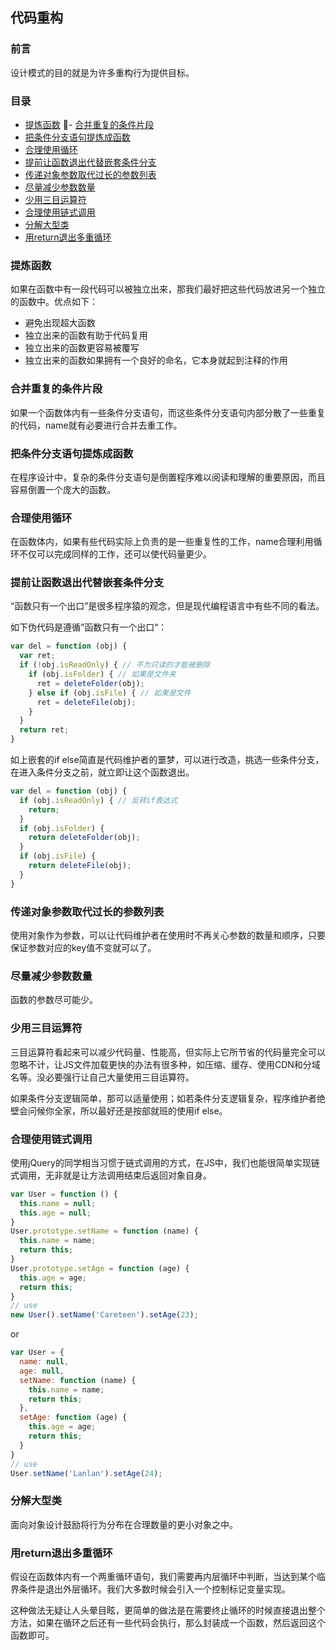 ## 代码重构

### 前言

设计模式的目的就是为许多重构行为提供目标。

### 目录

- [提炼函数](#提炼函数)
- [合并重复的条件片段](#合并重复的条件片段)
- [把条件分支语句提炼成函数](#把条件分支语句提炼成函数)
- [合理使用循环](#合理使用循环)
- [提前让函数退出代替嵌套条件分支](#提前让函数退出代替嵌套条件分支)
- [传递对象参数取代过长的参数列表](#传递对象参数取代过长的参数列表)
- [尽量减少参数数量](#尽量减少参数数量)
- [少用三目运算符](#少用三目运算符)
- [合理使用链式调用](#合理使用链式调用)
- [分解大型类](#分解大型类)
- [用return退出多重循环](#用return退出多重循环)

### 提炼函数

如果在函数中有一段代码可以被独立出来，那我们最好把这些代码放进另一个独立的函数中。优点如下：
- 避免出现超大函数
- 独立出来的函数有助于代码复用
- 独立出来的函数更容易被覆写
- 独立出来的函数如果拥有一个良好的命名，它本身就起到注释的作用

### 合并重复的条件片段

如果一个函数体内有一些条件分支语句，而这些条件分支语句内部分散了一些重复的代码，name就有必要进行合并去重工作。

### 把条件分支语句提炼成函数

在程序设计中，复杂的条件分支语句是倒置程序难以阅读和理解的重要原因，而且容易倒置一个庞大的函数。

### 合理使用循环

在函数体内，如果有些代码实际上负责的是一些重复性的工作，name合理利用循环不仅可以完成同样的工作，还可以使代码量更少。

### 提前让函数退出代替嵌套条件分支

“函数只有一个出口”是很多程序猿的观念，但是现代编程语言中有些不同的看法。

如下伪代码是遵循”函数只有一个出口“：
```js
var del = function (obj) {
  var ret;
  if (!obj.isReadOnly) { // 不为只读的才能被删除
    if (obj.isFolder) { // 如果是文件夹
      ret = deleteFolder(obj);
    } else if (obj.isFile) { // 如果是文件
      ret = deleteFile(obj);
    }
  }
  return ret;
}
```
如上嵌套的if else简直是代码维护者的噩梦，可以进行改造，挑选一些条件分支，在进入条件分支之前，就立即让这个函数退出。
```js
var del = function (obj) {
  if (obj.isReadOnly) { // 反转if表达式
    return;
  }
  if (obj.isFolder) {
    return deleteFolder(obj);
  }
  if (obj.isFile) {
    return deleteFile(obj);
  }  
}
```

### 传递对象参数取代过长的参数列表

使用对象作为参数，可以让代码维护者在使用时不再关心参数的数量和顺序，只要保证参数对应的key值不变就可以了。

### 尽量减少参数数量

函数的参数尽可能少。

### 少用三目运算符

三目运算符看起来可以减少代码量、性能高，但实际上它所节省的代码量完全可以忽略不计，让JS文件加载更快的办法有很多种，如压缩、缓存、使用CDN和分域名等。没必要强行让自己大量使用三目运算符。

如果条件分支逻辑简单，那可以适量使用；如若条件分支逻辑复杂，程序维护者绝壁会问候你全家，所以最好还是按部就班的使用if else。

### 合理使用链式调用

使用jQuery的同学相当习惯于链式调用的方式，在JS中，我们也能很简单实现链式调用，无非就是让方法调用结束后返回对象自身。
```js
var User = function () {
  this.name = null;
  this.age = null;
}
User.prototype.setName = function (name) {
  this.name = name;
  return this;
}
User.prototype.setAge = function (age) {
  this.age = age;
  return this;
}
// use
new User().setName('Careteen').setAge(23);
```
or 
```js
var User = {
  name: null,
  age: null,
  setName: function (name) {
    this.name = name;
    return this;
  },
  setAge: function (age) {
    this.age = age;
    return this;
  }
}
// use
User.setName('Lanlan').setAge(24);
```

### 分解大型类

面向对象设计鼓励将行为分布在合理数量的更小对象之中。

### 用return退出多重循环

假设在函数体内有一个两重循环语句，我们需要再内层循环中判断，当达到某个临界条件是退出外层循环。我们大多数时候会引入一个控制标记变量实现。

这种做法无疑让人头晕目眩，更简单的做法是在需要终止循环的时候直接退出整个方法，如果在循环之后还有一些代码会执行，那么封装成一个函数，然后返回这个函数即可。